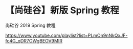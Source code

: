 【尚硅谷】新版 Spring 教程
===

尚硅谷 2019 Spring 教程

https://www.youtube.com/playlist?list=PLmOn9nNkQxJF-fc4G_qDR7OWgBEOV9MIR
